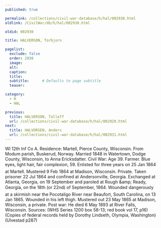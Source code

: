 ```yaml
---
published: true

permalink: /collections/civil-war-database/h/hal/002930.html
oldlink: /CivilWar/db/h/hal/002930.html

oldid: 002930

title: HALVERSON, Torbjorn

pagelist:
  exclude: false
  order: 2930
  image: 
  alt:
  caption:
  title:
  subtitle:      # Defaults to page subtitle
  teaser:

category: 
  - H 
  - HAL

previous:
  title: HALVERSON, Talleff
  url: /collections/civil-war-database/h/hal/002929.html  
next:
  title: HALVORSEN, Anders
  url: /collections/civil-war-database/h/hal/002931.html   
---
```

WI 12th Inf Co A. Residence: Martell, Pierce County, Wisconsin. From Modum parish, Buskerud, Norway. Married 1848 in Watertown, Dodge County, Wisconsin, to Anna Ericksdatter. Civil War: Age 39. Farmer. Blue eyes, light hair, fair complexion, 5&#146;9&#148;. Enlisted for three years on 25 Jan 1864 at Martell. Mustered 9 Feb 1864 at Madison, Wisconsin. Private. Taken prisoner 22 Jul 1864 and confined at Andersonville, Georgia. Exchanged at Atlanta, Georgia, on 19 September and paroled at Rough &amp;amp; Ready, Georgia, on the 18th (or 22nd) of September, 1864. Wounded &#147;dangerously&#148; at a skirmish near the Pocotaligo River near Beaufort, South Carolina, on 13 Jan 1865. Wounded in his left thigh. Mustered out 23 May 1865 at Madison, Wisconsin, a private. Post war: He died 6 May 1893 at River Falls, Wisconsin. Sources: (WHS Series 1200 box 58-13; red book vol 17, p16) (Copies of federal records held by Dorothy Lindseth, Olympia, Washington) (Ulvestad p287)